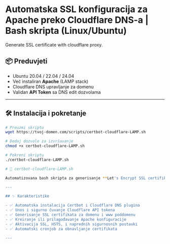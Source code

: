 # Automatska SSL konfiguracija za Apache preko Cloudflare DNS-a | Bash skripta (Linux/Ubuntu)
Generate SSL certificate with cloudflare proxy.

## 📦 Preduvjeti

- Ubuntu 20.04 / 22.04 / 24.04
- Već instaliran **Apache** (LAMP stack)
- Cloudflare DNS upravljanje za domenu
- Validan **API Token** sa DNS edit dozvolama

---

## 🛠️ Instalacija i pokretanje

```bash
# Preuzmi skriptu
wget https://tvoj-domen.com/scripts/certbot-cloudflare-LAMP.sh

# Dodaj dozvole za izvršavanje
chmod +x certbot-cloudflare-LAMP.sh

# Pokreni skriptu
./certbot-cloudflare-LAMP.sh

# 🔐 certbot-cloudflare-LAMP.sh

Automatizovana bash skripta za generisanje **Let's Encrypt SSL certifikata** koristeći **Cloudflare DNS verifikaciju** na **Apache serveru (LAMP)** okruženju.

---

## ✨ Karakteristike

- ✅ Automatska instalacija Certbot i Cloudflare DNS plugina
- ✅ Unos i sigurno čuvanje Cloudflare API tokena
- ✅ Generisanje SSL certifikata za domenu i www poddomenu
- ✅ Kreiranje ili prilagođavanje Apache konfiguracije
- ✅ Aktivacija SSL, HSTS, i naprednih sigurnosnih postavki
- ✅ Automatski cronjob za obnavljanje certifikata

---


